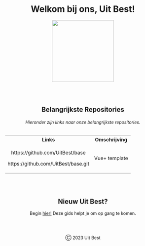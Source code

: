
<h1 align="center">Welkom bij ons, Uit Best!</h1> 

<p align="center"><img align="middle" src="https://github.com/UitBest/.github/assets/82875662/c558b732-7f6a-4f6b-b3a4-85da7a73bee9" width="200" height="200" /></p>

<br>
<br>
<h2 align="center">Belangrijkste Repositories</h2>

<h6 align="center">Hieronder zijn links naar onze belangrijkste repositories.</h6>


<table align="center">
  <tr>
    <th>Links</th>
    <th>Omschrijving</th>
  </tr>
  <tr>
    <td>
      <p align="center">https://github.com/UitBest/base</p>
      <p align="center">https://github.com/UitBest/base.git</p>
    </td>
    <td><p align="center">Vue+ template</p></td>
  </tr>
</table>


<br>
<br>
<h2 align="center">Nieuw Uit Best?</h2>
<p align="center">Begin <a href="https://www.w3schools.com/vue/index.php">hier!</a> Deze gids helpt je om op gang te komen.</p>
<br>
<br>
<p align="center">Ⓒ 2023 Uit Best</p>

